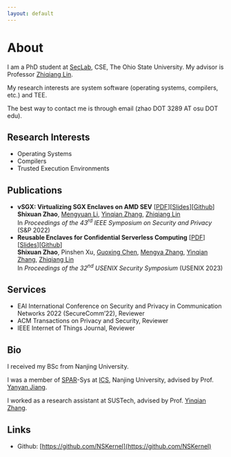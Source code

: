 ```yaml
---
layout: default
---
```


# About

I am a PhD student at [SecLab](https://go.osu.edu/seclab), CSE, The Ohio State University. My advisor is Professor [Zhiqiang Lin](http://web.cse.ohio-state.edu/~lin.3021/).

My research interests are system software (operating systems, compilers, etc.) and TEE. 

The best way to contact me is through email (zhao DOT 3289 AT osu DOT edu).

## Research Interests

+ Operating Systems
+ Compilers
+ Trusted Execution Environments

## Publications

+ __vSGX: Virtualizing SGX Enclaves on AMD SEV__ [[PDF](assets/files/vSGX-Virtualizing-SGX-Enclaves-on-AMD-SEV.pdf)][[Slides](assets/files/Slides-vSGX-Virtualizing-SGX-Enclaves-on-AMD-SEV.pdf)][[Github](https://github.com/OSUSecLab/vSGX)]<br/>
__Shixuan Zhao__, [Mengyuan Li](http://web.cse.ohio-state.edu/~li.7533/), [Yinqian Zhang](http://yinqian.org/), [Zhiqiang Lin](http://web.cse.ohio-state.edu/~lin.3021/)<br/>
In _Proceedings of the 43<sup>rd</sup> IEEE Symposium on Security and Privacy_ (S&P 2022)
+ __Reusable Enclaves for Confidential Serverless Computing__ [[PDF](asset/files/Reusable-Enclave.pdf)][[Slides](asset/files/Reusable-Enclave-Slides.pdf)][[Github](https://github.com/OSUSecLab/Reusable-Enclaves)]<br/>
__Shixuan Zhao__, Pinshen Xu, [Guoxing Chen](https://donnod.github.io/), [Mengya Zhang](https://web.cse.ohio-state.edu/~zhang.9407/), [Yinqian Zhang](http://yinqian.org/), [Zhiqiang Lin](http://web.cse.ohio-state.edu/~lin.3021/)<br/>
In _Proceedings of the 32<sup>nd</sup> USENIX Security Symposium_ (USENIX 2023)

## Services

+ EAI International Conference on Security and Privacy in Communication Networks 2022 (SecureComm’22), Reviewer
+ ACM Transactions on Privacy and Security, Reviewer
+ IEEE Internet of Things Journal, Reviewer

## Bio

I  received my BSc from Nanjing University.

I was a member of [SPAR](https://cs.nju.edu.cn/ics/spar/index.html)-Sys at [ICS](https://cs.nju.edu.cn/ics/index.html), Nanjing University, advised by Prof. [Yanyan Jiang](https://cs.nju.edu.cn/ics/people/yanyanjiang/index.html).

I worked as a research assistant at SUSTech, advised by Prof. [Yinqian Zhang](https://yinqian.org/).

## Links

+ Github: [https://github.com/NSKernel](https://github.com/NSKernel)